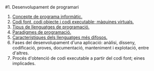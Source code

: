 #1. Desenvolupament de programari
  1. [Concepte de programa informàtic.](programa_informatic.md)
  2. [Codi font, codi objecte i codi executable; màquines virtuals.](codi_font.md)
  3. [Tipus de llenguatges de programació.](tipus.md)
  4. [Paradigmes de programació.](paradigmes.md)
  5. [Característiques dels llenguatges més difosos.](difosos.md)
  6. Fases del desenvolupament d'una aplicació: anàlisi, disseny, codificació, proves, documentació, manteniment i explotació,        entre d'altres.
  7. Procés d'obtenció de codi executable a partir del codi font; eines implicades.
